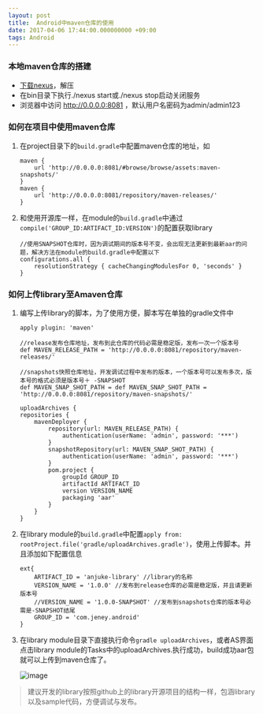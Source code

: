 ```yaml
---
layout: post
title:  Android中maven仓库的使用
date: 2017-04-06 17:44:00.000000000 +09:00
tags: Android
---
```


### 本地maven仓库的搭建
* [下载nexus](http://www.sonatype.org/nexus/)，解压
* 在bin目录下执行./nexus start或./nexus stop启动关闭服务
* 浏览器中访问 http://0.0.0.0:8081  ，默认用户名密码为admin/admin123

### 如何在项目中使用maven仓库
1. 在project目录下的`build.gradle`中配置maven仓库的地址，如

	```
	maven {
        url 'http://0.0.0.0:8081/#browse/browse/assets:maven-snapshots/'
    }
    maven {
        url 'http://0.0.0.0:8081/repository/maven-releases/'
    }
	```

2. 和使用开源库一样，在module的`build.gradle`中通过`compile('GROUP_ID:ARTIFACT_ID:VERSION')`的配置获取library

	```
	//使用SNAPSHOT仓库时，因为调试期间的版本号不变，会出现无法更新到最新aar的问题，解决方法在module的build.gradle中配置以下
	configurations.all {
   		resolutionStrategy { cacheChangingModulesFor 0, 'seconds' }
   }
	```

### 如何上传library至Amaven仓库
1. 编写上传library的脚本，为了使用方便，脚本写在单独的gradle文件中
	
	```
	apply plugin: 'maven'
	
	//release发布仓库地址，发布到此仓库的代码必需是稳定版，发布一次一个版本号
	def MAVEN_RELEASE_PATH = 'http://0.0.0.0:8081/repository/maven-releases/'
	
	//snapshots快照仓库地址，开发调试过程中发布的版本，一个版本号可以发布多次，版本号的格式必须是版本号＋ -SNAPSHOT
	def MAVEN_SNAP_SHOT_PATH = def MAVEN_SNAP_SHOT_PATH = 'http://0.0.0.0:8081/repository/maven-snapshots/'

	uploadArchives {
    repositories {
        mavenDeployer {
            repository(url: MAVEN_RELEASE_PATH) {
                authentication(userName: 'admin', password: '***')
            }
            snapshotRepository(url: MAVEN_SNAP_SHOT_PATH) {
                authentication(userName: 'admin', password: '***')
            }
            pom.project {
                groupId GROUP_ID
                artifactId ARTIFACT_ID
                version VERSION_NAME
                packaging 'aar'
            }	
    	}
	}
	```
	
2. 在library module的`build.gradle`中配置`apply from: rootProject.file('gradle/uploadArchives.gradle')`，使用上传脚本。并且添加如下配置信息

	```
	ext{
    	ARTIFACT_ID = 'anjuke-library' //library的名称
    	VERSION_NAME = '1.0.0' //发布到release仓库的必需是稳定版，并且请更新版本号
    	//VERSION_NAME = '1.0.0-SNAPSHOT' //发布到snapshots仓库的版本号必需是-SNAPSHOT结尾    
    	GROUP_ID = 'com.jeney.android'
	}
	```
3. 在library module目录下直接执行命令`gradle uploadArchives`，或者AS界面点击library module的Tasks中的uploadArchives.执行成功，build成功aar包就可以上传到maven仓库了。

	![image](http://oo0obca4y.bkt.clouddn.com/uploadArchives.png)
	
> 	建议开发的library按照github上的library开源项目的结构一样，包涵library以及sample代码，方便调试与发布。